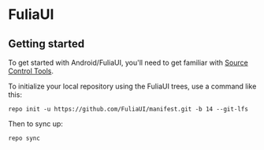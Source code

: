 FuliaUI
===========

Getting started
---------------

To get started with Android/FuliaUI, you'll need to get familiar with [Source Control Tools](https://source.android.com/setup/develop).

To initialize your local repository using the FuliaUI trees, use a command like this:
```
repo init -u https://github.com/FuliaUI/manifest.git -b 14 --git-lfs
```
Then to sync up:
```
repo sync
```

